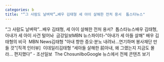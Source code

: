 ```yaml
---
categories: b
title: "“그 사람도 날벼락”…배우 김태형 세 아이 살해한 전처 용서  톱스타뉴스"
---
```

“그 사람도 날벼락”…배우 김태형, 세 아이 살해한 전처 용서?&nbsp;&nbsp;톱스타뉴스배우 김태형, 아내가 세 아이 사건 털어놔&nbsp;&nbsp;금강일보MBN 뉴스파이터-"아내가 세 아들 살해" 배우 김태형의 비극&nbsp;&nbsp;MBN News김태형 "아내 향한 증오·분노 내려놔…연기하며 봉사재단 만들 것"[직격 인터뷰]&nbsp;&nbsp;이데일리김태형 “세아들 살해한 前아내, 왜 그랬는지 지금도 몰라… 편지했다” - 조선일보&nbsp;&nbsp;The ChosunilboGoogle 뉴스에서 전체 콘텐츠 보기